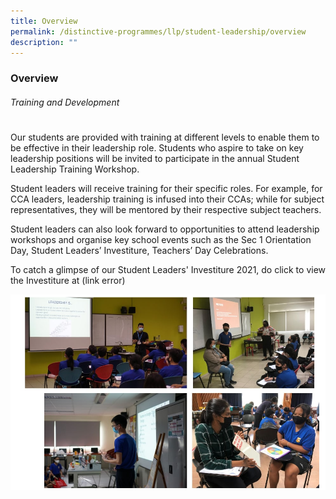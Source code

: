 ```yaml
---
title: Overview
permalink: /distinctive-programmes/llp/student-leadership/overview
description: ""
---
```

### Overview

###### Training and Development
# 
Our students are provided with training at different levels to enable them to be effective in their leadership role. Students who aspire to take on key leadership positions will be invited to participate in the annual Student Leadership Training Workshop.

Student leaders will receive training for their specific roles. For example, for CCA leaders, leadership training is infused into their CCAs; while for subject representatives, they will be mentored by their respective subject teachers.

Student leaders can also look forward to opportunities to attend leadership workshops and organise key school events such as the Sec 1 Orientation Day, Student Leaders’ Investiture, Teachers’ Day Celebrations.

To catch a glimpse of our Student Leaders' Investiture 2021, do click to view the Investiture at (link error) 

![](/images/student%20leadership%20overview.jpg)

